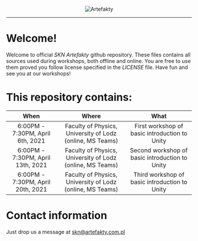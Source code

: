 <p align="center"><img src="http://artefakty.com.pl/logo.png" alt="Artefakty"></p>

---

# Welcome!

Welcome to official *SKN Artefakty* github repository. These files contains all sources used during workshops, both offline and online. You are free to use them proved you follow license specified in the *LICENSE* file. Have fun and see you at our workshops!

# This repository contains:

When | Where | What
:---: | :---: | :---:
6:00PM - 7:30PM, April 6th, 2021|Faculty of Physics, University of Lodz (online, MS Teams)|First workshop of basic introduction to Unity
6:00PM - 7:30PM, April 13th, 2021|Faculty of Physics, University of Lodz (online, MS Teams)|Second workshop of basic introduction to Unity
6:00PM - 7:30PM, April 20th, 2021|Faculty of Physics, University of Lodz (online, MS Teams)|Third workshop of basic introduction to Unity

# Contact information

Just drop us a message at skn@artefakty.com.pl